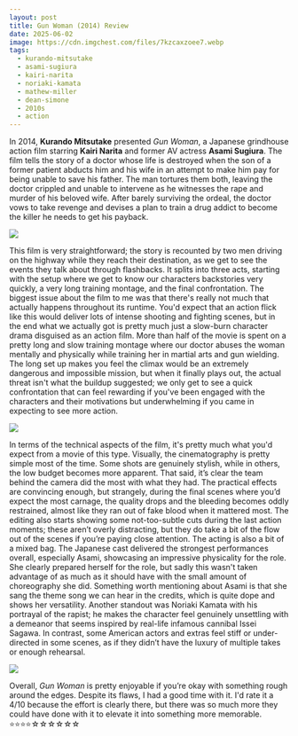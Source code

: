 ```yaml
---
layout: post
title: Gun Woman (2014) Review
date: 2025-06-02
image: https://cdn.imgchest.com/files/7kzcaxzoee7.webp
tags:
  - kurando-mitsutake
  - asami-sugiura
  - kairi-narita
  - noriaki-kamata
  - mathew-miller
  - dean-simone
  - 2010s
  - action
---
```

In 2014, __Kurando Mitsutake__ presented _Gun Woman_, a Japanese grindhouse action film starring __Kairi Narita__ and former AV actress __Asami Sugiura__. The film tells the story of a doctor whose life is destroyed when the son of a former patient abducts him and his wife in an attempt to make him pay for being unable to save his father. The man tortures them both, leaving the doctor crippled and unable to intervene as he witnesses the rape and murder of his beloved wife. After barely surviving the ordeal, the doctor vows to take revenge and devises a plan to train a drug addict to become the killer he needs to get his payback.

<img src="https://cdn.imgchest.com/files/7bwck2lvga7.webp">

This film is very straightforward; the story is recounted by two men driving on the highway while they reach their destination, as we get to see the events they talk about through flashbacks. It splits into three acts, starting with the setup where we get to know our characters backstories very quickly, a very long training montage, and the final confrontation.
The biggest issue about the film to me was that there's really not much that actually happens throughout its runtime. You'd expect that an action flick like this would deliver lots of intense shooting and fighting scenes, but in the end what we actually got is pretty much just a slow-burn character drama disguised as an action film. More than half of the movie is spent on a pretty long and slow training montage where our doctor abuses the woman mentally and physically while training her in martial arts and gun wielding. The long set up makes you feel the climax would be an extremely dangerous and impossible mission, but when it finally plays out, the actual threat isn't what the buildup suggested; we only get to see a quick confrontation that can feel rewarding if you've been engaged with the characters and their motivations but underwhelming if you came in expecting to see more action.

<img src="https://cdn.imgchest.com/files/7ogcbxeq8py.webp">

In terms of the technical aspects of the film, it's pretty much what you'd expect from a movie of this type. Visually, the cinematography is pretty simple most of the time. Some shots are genuinely stylish, while in others, the low budget becomes more apparent. That said, it’s clear the team behind the camera did the most with what they had. The practical effects are convincing enough, but strangely, during the final scenes where you’d expect the most carnage, the quality drops and the bleeding becomes oddly restrained, almost like they ran out of fake blood when it mattered most. The editing also starts showing some not-too-subtle cuts during the last action moments; these aren’t overly distracting, but they do take a bit of the flow out of the scenes if you’re paying close attention. The acting is also a bit of a mixed bag. The Japanese cast delivered the strongest performances overall, especially Asami, showcasing an impressive physicality for the role. She clearly prepared herself for the role, but sadly this wasn't taken advantage of as much as it should have with the small amount of choreography she did. Something worth mentioning about Asami is that she sang the theme song we can hear in the credits, which is quite dope and shows her versatility.
Another standout was Noriaki Kamata with his portrayal of the rapist; he makes the character feel genuinely unsettling with a demeanor that seems inspired by real-life infamous cannibal Issei Sagawa. In contrast, some American actors and extras feel stiff or under-directed in some scenes, as if they didn’t have the luxury of multiple takes or enough rehearsal.

<img src="https://cdn.imgchest.com/files/7pjcqkv8xa7.webp">

Overall, _Gun Woman_ is pretty enjoyable if you’re okay with something rough around the edges. Despite its flaws, I had a good time with it. I'd rate it a 4/10 because the effort is clearly there, but there was so much more they could have done with it to elevate it into something more memorable.
⭐⭐⭐⭐☆☆☆☆☆☆

